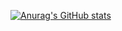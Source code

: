 [![Anurag's GitHub stats](https://github-readme-stats.vercel.app/api?username=FwindEmi86)](https://github.com/anuraghazra/github-readme-stats)
